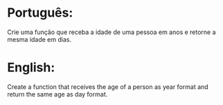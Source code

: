 # Português:
Crie uma função que receba a idade de uma pessoa em anos e retorne a mesma idade em dias.

# English:
Create a function that receives the age of a person as year format and return the same age as day format.
